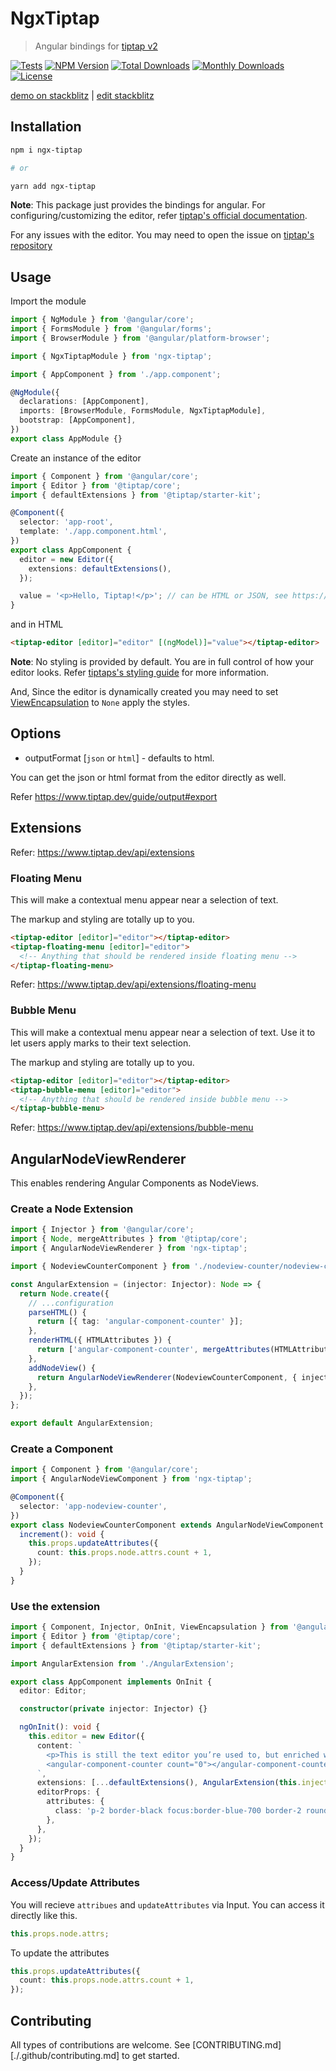# NgxTiptap

> Angular bindings for [tiptap v2](https://www.tiptap.dev/)

[![Tests](https://github.com/sibiraj-s/ngx-tiptap/actions/workflows/tests.yml/badge.svg)](https://github.com/sibiraj-s/ngx-tiptap/actions/workflows/tests.yml)
[![NPM Version](https://badgen.net/npm/v/ngx-tiptap)](https://www.npmjs.com/package/ngx-tiptap)
[![Total Downloads](https://badgen.net/npm/dt/ngx-tiptap)](https://www.npmjs.com/package/ngx-tiptap)
[![Monthly Downloads](https://badgen.net/npm/dm/ngx-tiptap)](https://www.npmjs.com/package/ngx-tiptap)
[![License](https://badgen.net/npm/license/ngx-tiptap)](https://github.com/sibiraj-s/ngx-tiptap/blob/master/LICENSE)

[demo on stackblitz](https://ngx-tiptap.stackblitz.io/) | [edit stackblitz](https://stackblitz.com/edit/ngx-tiptap)

## Installation

```bash
npm i ngx-tiptap

# or

yarn add ngx-tiptap
```

**Note**: This package just provides the bindings for angular. For configuring/customizing the editor, refer [tiptap's official documentation](https://www.tiptap.dev/).

For any issues with the editor. You may need to open the issue on [tiptap's repository](https://github.com/ueberdosis/tiptap/issues)

## Usage

Import the module

```ts
import { NgModule } from '@angular/core';
import { FormsModule } from '@angular/forms';
import { BrowserModule } from '@angular/platform-browser';

import { NgxTiptapModule } from 'ngx-tiptap';

import { AppComponent } from './app.component';

@NgModule({
  declarations: [AppComponent],
  imports: [BrowserModule, FormsModule, NgxTiptapModule],
  bootstrap: [AppComponent],
})
export class AppModule {}
```

Create an instance of the editor

```ts
import { Component } from '@angular/core';
import { Editor } from '@tiptap/core';
import { defaultExtensions } from '@tiptap/starter-kit';

@Component({
  selector: 'app-root',
  template: './app.component.html',
})
export class AppComponent {
  editor = new Editor({
    extensions: defaultExtensions(),
  });

  value = '<p>Hello, Tiptap!</p>'; // can be HTML or JSON, see https://www.tiptap.dev/api/editor#content
}
```

and in HTML

```html
<tiptap-editor [editor]="editor" [(ngModel)]="value"></tiptap-editor>
```

**Note**: No styling is provided by default. You are in full control of how your editor looks. Refer [tiptaps's styling guide](https://www.tiptap.dev/guide/styling) for more information.

And, Since the editor is dynamically created you may need to set [ViewEncapsulation](https://angular.io/guide/view-encapsulation) to `None` apply the styles.

## Options

- outputFormat [`json` or `html`] - defaults to html.

You can get the json or html format from the editor directly as well.

Refer https://www.tiptap.dev/guide/output#export

## Extensions

Refer: https://www.tiptap.dev/api/extensions

### Floating Menu

This will make a contextual menu appear near a selection of text.

The markup and styling are totally up to you.

```html
<tiptap-editor [editor]="editor"></tiptap-editor>
<tiptap-floating-menu [editor]="editor">
  <!-- Anything that should be rendered inside floating menu -->
</tiptap-floating-menu>
```

Refer: https://www.tiptap.dev/api/extensions/floating-menu

### Bubble Menu

This will make a contextual menu appear near a selection of text. Use it to let users apply marks to their text selection.

The markup and styling are totally up to you.

```html
<tiptap-editor [editor]="editor"></tiptap-editor>
<tiptap-bubble-menu [editor]="editor">
  <!-- Anything that should be rendered inside bubble menu -->
</tiptap-bubble-menu>
```

Refer: https://www.tiptap.dev/api/extensions/bubble-menu

## AngularNodeViewRenderer

This enables rendering Angular Components as NodeViews.

### Create a Node Extension

```ts
import { Injector } from '@angular/core';
import { Node, mergeAttributes } from '@tiptap/core';
import { AngularNodeViewRenderer } from 'ngx-tiptap';

import { NodeviewCounterComponent } from './nodeview-counter/nodeview-counter.component';

const AngularExtension = (injector: Injector): Node => {
  return Node.create({
    // ...configuration
    parseHTML() {
      return [{ tag: 'angular-component-counter' }];
    },
    renderHTML({ HTMLAttributes }) {
      return ['angular-component-counter', mergeAttributes(HTMLAttributes)];
    },
    addNodeView() {
      return AngularNodeViewRenderer(NodeviewCounterComponent, { injector });
    },
  });
};

export default AngularExtension;
```

### Create a Component

```ts
import { Component } from '@angular/core';
import { AngularNodeViewComponent } from 'ngx-tiptap';

@Component({
  selector: 'app-nodeview-counter',
})
export class NodeviewCounterComponent extends AngularNodeViewComponent {
  increment(): void {
    this.props.updateAttributes({
      count: this.props.node.attrs.count + 1,
    });
  }
}
```

### Use the extension

```ts
import { Component, Injector, OnInit, ViewEncapsulation } from '@angular/core';
import { Editor } from '@tiptap/core';
import { defaultExtensions } from '@tiptap/starter-kit';

import AngularExtension from './AngularExtension';

export class AppComponent implements OnInit {
  editor: Editor;

  constructor(private injector: Injector) {}

  ngOnInit(): void {
    this.editor = new Editor({
      content: `
        <p>This is still the text editor you’re used to, but enriched with node views.</p>
        <angular-component-counter count="0"></angular-component-counter>
      `,
      extensions: [...defaultExtensions(), AngularExtension(this.injector)],
      editorProps: {
        attributes: {
          class: 'p-2 border-black focus:border-blue-700 border-2 rounded-md outline-none',
        },
      },
    });
  }
}
```

### Access/Update Attributes

You will recieve `attribues` and `updateAttributes` via Input. You can access it directly like this.

```ts
this.props.node.attrs;
```

To update the attributes

```ts
this.props.updateAttributes({
  count: this.props.node.attrs.count + 1,
});
```

## Contributing

All types of contributions are welcome. See [CONTRIBUTING.md][./.github/contributing.md] to get started.
